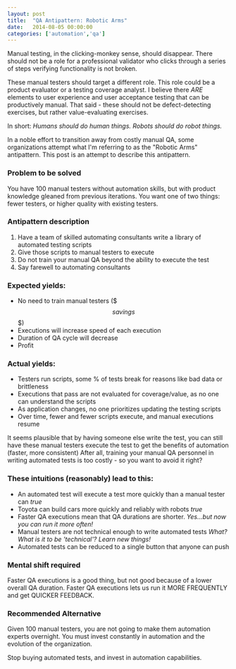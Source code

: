 ```yaml
---
layout: post
title:  "QA Antipattern: Robotic Arms"
date:   2014-08-05 00:00:00
categories: ['automation','qa']
---
```


Manual testing, in the clicking-monkey sense, should disappear. There should not be a role for a professional validator who clicks through a series of steps verifying functionality is not broken.  

These manual testers should target a different role.  This role could be a product evaluator or a testing coverage analyst. I believe there *ARE* elements to user experience and user acceptance testing that can be productively manual.  That said - these should not be defect-detecting exercises, but rather value-evaluating exercises.

In short: *Humans should do human things. Robots should do robot things.*

In a noble effort to transition away from costly manual QA, some organizations attempt what I'm referring to as the "Robotic Arms" antipattern.  This post is an attempt to describe this antipattern.

### Problem to be solved

You have 100 manual testers without automation skills, but with product knowledge gleaned from previous iterations.  You want one of two things:  fewer testers, or higher quality with existing testers.  

### Antipattern description

1. Have a team of skilled automating consultants write a library of automated testing scripts
2. Give those scripts to manual testers to execute
3. Do not train your manual QA beyond the ability to execute the test 
4. Say farewell to automating consultants 

### Expected yields:

- No need to train manual testers ($$$ savings $$$)
- Executions will increase speed of each execution
- Duration of QA cycle will decrease
- Profit

### Actual yields:

- Testers run scripts, some % of tests break for reasons like bad data or brittleness
- Executions that pass are not evaluated for coverage/value, as no one can understand the scripts
- As application changes, no one prioritizes updating the testing scripts
- Over time, fewer and fewer scripts execute, and manual executions resume

It seems plausible that by having someone else write the test, you can still have these manual testers execute the test to get the benefits of automation (faster, more consistent)  After all, training your manual QA personnel in writing automated tests is too costly - so you want to avoid it right?

### These intuitions (reasonably) lead to this:
- An automated test will execute a test more quickly than a manual tester can *true*
- Toyota can build cars more quickly and reliably with robots *true*
- Faster QA executions mean that QA durations are shorter. *Yes...but now you can run it more often!*
- Manual testers are not technical enough to write automated tests *What? What is it to be 'technical'?  Learn new things!*
- Automated tests can be reduced to a single button that anyone can push 

### Mental shift required

Faster QA executions is a good thing, but not good because of a lower overall QA duration.  Faster QA executions lets us run it MORE FREQUENTLY and get QUICKER FEEDBACK. 

### Recommended Alternative

Given 100 manual testers, you are not going to make them automation experts overnight.  You must invest constantly in automation and the evolution of the organization.    

Stop buying automated tests, and invest in automation capabilities.  